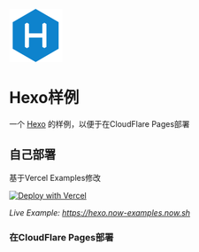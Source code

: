 ![Hexo Logo](https://github.com/vercel/vercel/blob/master/packages/frameworks/logos/hexo.svg)

# Hexo样例

一个 [Hexo](https://hexo.io/) 的样例，以便于在CloudFlare Pages部署

## 自己部署

基于Vercel Examples修改

[![Deploy with Vercel](https://vercel.com/button)](https://vercel.com/import/project?template=https://github.com/vercel/vercel/tree/master/examples/hexo)

_Live Example: https://hexo.now-examples.now.sh_

### 在CloudFlare Pages部署
